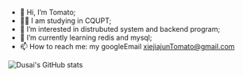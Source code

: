 - 👋 Hi, I’m Tomato;
- 👨‍🎓 I am studying in CQUPT;
- 👀 I’m interested in distrubuted system and backend program;
- 🌱 I’m currently learning redis and mysql;
- 📫 How to reach me: my googleEmail xiejiajunTomato@gmail.com 


![Dusai's GitHub stats](https://github-readme-stats.vercel.app/api?username=stacklens)


<!---
xihongshi153/xihongshi153 is a ✨ special ✨ repository because its `README.md` (this file) appears on your GitHub profile.
You can click the Preview link to take a look at your changes.
--->
